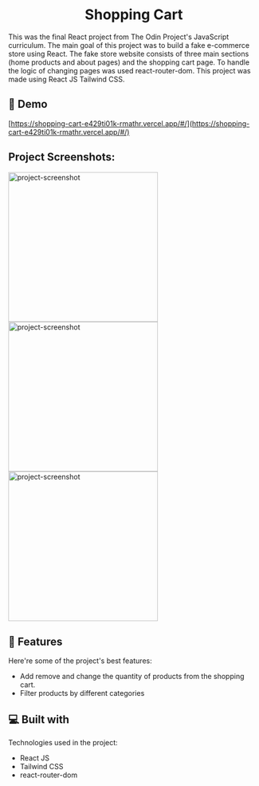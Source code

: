 <h1 align="center" id="title">Shopping Cart</h1>

<p id="description">This was the final React project from The Odin Project's JavaScript curriculum. The main goal of this project was to build a fake e-commerce store using React. The fake store website consists of three main sections (home products and about pages) and the shopping cart page. To handle the logic of changing pages was used react-router-dom. This project was made using React JS Tailwind CSS.</p>

<h2>🚀 Demo</h2>

[https://shopping-cart-e429ti01k-rmathr.vercel.app/#/](https://shopping-cart-e429ti01k-rmathr.vercel.app/#/)

<h2>Project Screenshots:</h2>
<div>
<img src="https://firebasestorage.googleapis.com/v0/b/image-hosting-ce42a.appspot.com/o/shopping-cart%2Fhome.PNG?alt=media&amp;token=a7837593-9c80-446f-9655-8d265b7584d3" alt="project-screenshot" width="300" height="auto">

<img src="https://firebasestorage.googleapis.com/v0/b/image-hosting-ce42a.appspot.com/o/shopping-cart%2Fproducts.PNG?alt=media&amp;token=530baa77-93a3-44aa-b0bc-da444f50f511" alt="project-screenshot" width="300" height="auto">

<img src="https://firebasestorage.googleapis.com/v0/b/image-hosting-ce42a.appspot.com/o/shopping-cart%2Fcart.PNG?alt=media&amp;token=a36bbe26-f8a9-46be-b63f-785d9996d814" alt="project-screenshot" width="300" height="auto">
</div>
  
  
<h2>🧐 Features</h2>

Here're some of the project's best features:

*   Add remove and change the quantity of products from the shopping cart.
*   Filter products by different categories

  
  
<h2>💻 Built with</h2>

Technologies used in the project:

*   React JS
*   Tailwind CSS
*   react-router-dom

